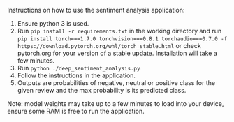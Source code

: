 Instructions on how to use the sentiment analysis application:

1) Ensure python 3 is used.
2) Run ```pip install -r requirements.txt``` in the working directory and run ```pip install torch===1.7.0 torchvision===0.8.1 torchaudio===0.7.0 -f https://download.pytorch.org/whl/torch_stable.html``` or check pytorch.org for your version of a stable update. Installation will take a few minutes.
3) Run ```python ./deep_sentiment_analysis.py```
4) Follow the instructions in the application.
5) Outputs are probabilities of negative, neutral or positive class for the given review and the max probability is its predicted class.

Note: model weights may take up to a few minutes to load into your device, ensure some RAM is free to run the application.